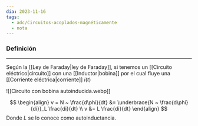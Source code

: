 ```yaml
---
dia: 2023-11-16
tags:
  - adc/Circuitos-acoplados-magnéticamente
  - nota
---
```

### Definición
---
Según la [[Ley de Faraday|ley de Faraday]], si tenemos un [[Circuito eléctrico|circuito]] con una [[Inductor|bobina]] por el cual fluye una [[Corriente eléctrica|corriente]] $i(t)$

![[Circuito con bobina autoinducida.webp]]

$$ \begin{align} 
	v = N ~ \frac{d\phi}{dt} &= \underbrace{N ~ \frac{d\phi}{di}}_L \frac{di}{dt} \\
	v &= L \frac{di}{dt} 
\end{align} $$
Donde $L$ se lo conoce como autoinductancia.